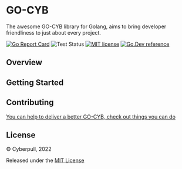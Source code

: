# GO-CYB

The awesome GO-CYB library for Golang, aims to bring developer friendliness to just about every project.

[![Go Report Card](https://goreportcard.com/badge/cyberpull.com/go-cyb)](https://goreportcard.com/report/cyberpull.com/go-cyb)
![Test Status](https://github.com/Cyberpull/go-cyb/actions/workflows/tests.yml/badge.svg)
[![MIT license](https://img.shields.io/badge/license-MIT-brightgreen.svg)](https://opensource.org/licenses/MIT)
[![Go.Dev reference](https://img.shields.io/badge/go.dev-reference-blue?logo=go&logoColor=white)](https://pkg.go.dev/cyberpull.com/go-cyb?tab=doc)

## Overview

## Getting Started

## Contributing

[You can help to deliver a better GO-CYB, check out things you can do](https://opensource.cyberpull.com)

## License

© Cyberpull, 2022

Released under the [MIT License](https://github.com/Cyberpull/go-cyb/blob/master/LICENSE)
